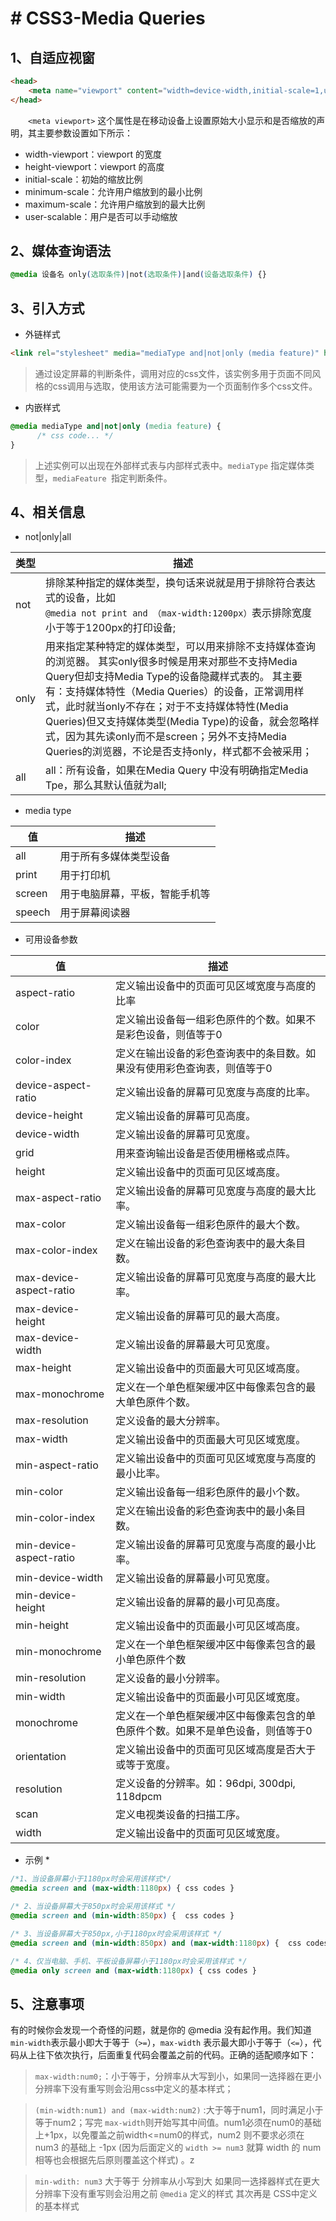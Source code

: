 # # CSS3-Media Queries

## 1、自适应视窗

```html
<head>
  	<meta name="viewport" content="width=device-width,initial-scale=1,user-scalable=no">
</head>
```

  `<meta viewport>` 这个属性是在移动设备上设置原始大小显示和是否缩放的声明，其主要参数设置如下所示：

- width-viewport：viewport 的宽度
- height-viewport：viewport 的高度
- initial-scale：初始的缩放比例
- minimum-scale：允许用户缩放到的最小比例
- maximum-scale：允许用户缩放到的最大比例
- user-scalable：用户是否可以手动缩放

## 2、媒体查询语法

```css
@media 设备名 only(选取条件)|not(选取条件)|and(设备选取条件) {}
```

## 3、引入方式

- 外链样式

```html
<link rel="stylesheet" media="mediaType and|not|only (media feature)" href="styles.css">
```

> 通过设定屏幕的判断条件，调用对应的css文件，该实例多用于页面不同风格的css调用与选取，使用该方法可能需要为一个页面制作多个css文件。

- 内嵌样式

```css
@media mediaType and|not|only (media feature) {
      /* css code... */
}
```

> 上述实例可以出现在外部样式表与内部样式表中。`mediaType` 指定媒体类型，`mediaFeature `指定判断条件。

## 4、相关信息

- not|only|all

| 类型   | 描述                                       |
| ---- | ---------------------------------------- |
| not  | 排除某种指定的媒体类型，换句话来说就是用于排除符合表达式的设备，比如`@media not print and （max-width:1200px）`表示排除宽度小于等于1200px的打印设备; |
| only | 用来指定某种特定的媒体类型，可以用来排除不支持媒体查询的浏览器。 其实only很多时候是用来对那些不支持Media Query但却支持Media Type的设备隐藏样式表的。 其主要有：支持媒体特性（Media Queries）的设备，正常调用样式，此时就当only不存在；对于不支持媒体特性(Media Queries)但又支持媒体类型(Media Type)的设备，就会忽略样式，因为其先读only而不是screen；另外不支持Media Queries的浏览器，不论是否支持only，样式都不会被采用； |
| all  | all：所有设备，如果在Media Query 中没有明确指定Media Tpe，那么其默认值就为all; |

- media type

| 值      | 描述              |
| ------ | --------------- |
| all    | 用于所有多媒体类型设备     |
| print  | 用于打印机           |
| screen | 用于电脑屏幕，平板，智能手机等 |
| speech | 用于屏幕阅读器         |

- 可用设备参数

| 值                       | 描述                                       |
| ----------------------- | ---------------------------------------- |
| aspect-ratio            | 定义输出设备中的页面可见区域宽度与高度的比率                   |
| color                   | 定义输出设备每一组彩色原件的个数。如果不是彩色设备，则值等于0          |
| color-index             | 定义在输出设备的彩色查询表中的条目数。如果没有使用彩色查询表，则值等于0     |
| device-aspect-ratio     | 定义输出设备的屏幕可见宽度与高度的比率。                     |
| device-height           | 定义输出设备的屏幕可见高度。                           |
| device-width            | 定义输出设备的屏幕可见宽度。                           |
| grid                    | 用来查询输出设备是否使用栅格或点阵。                       |
| height                  | 定义输出设备中的页面可见区域高度。                        |
| max-aspect-ratio        | 定义输出设备的屏幕可见宽度与高度的最大比率。                   |
| max-color               | 定义输出设备每一组彩色原件的最大个数。                      |
| max-color-index         | 定义在输出设备的彩色查询表中的最大条目数。                    |
| max-device-aspect-ratio | 定义输出设备的屏幕可见宽度与高度的最大比率。                   |
| max-device-height       | 定义输出设备的屏幕可见的最大高度。                        |
| max-device-width        | 定义输出设备的屏幕最大可见宽度。                         |
| max-height              | 定义输出设备中的页面最大可见区域高度。                      |
| max-monochrome          | 定义在一个单色框架缓冲区中每像素包含的最大单色原件个数。             |
| max-resolution          | 定义设备的最大分辨率。                              |
| max-width               | 定义输出设备中的页面最大可见区域宽度。                      |
| min-aspect-ratio        | 定义输出设备中的页面可见区域宽度与高度的最小比率。                |
| min-color               | 定义输出设备每一组彩色原件的最小个数。                      |
| min-color-index         | 定义在输出设备的彩色查询表中的最小条目数。                    |
| min-device-aspect-ratio | 定义输出设备的屏幕可见宽度与高度的最小比率。                   |
| min-device-width        | 定义输出设备的屏幕最小可见宽度。                         |
| min-device-height       | 定义输出设备的屏幕的最小可见高度。                        |
| min-height              | 定义输出设备中的页面最小可见区域高度。                      |
| min-monochrome          | 定义在一个单色框架缓冲区中每像素包含的最小单色原件个数              |
| min-resolution          | 定义设备的最小分辨率。                              |
| min-width               | 定义输出设备中的页面最小可见区域宽度。                      |
| monochrome              | 定义在一个单色框架缓冲区中每像素包含的单色原件个数。如果不是单色设备，则值等于0 |
| orientation             | 定义输出设备中的页面可见区域高度是否大于或等于宽度。               |
| resolution              | 定义设备的分辨率。如：96dpi, 300dpi, 118dpcm        |
| scan                    | 定义电视类设备的扫描工序。                            |
| width                   | 定义输出设备中的页面可见区域宽度。                        |

- 示例 *

```css
/*1、当设备屏幕小于1180px时会采用该样式*/
@media screen and (max-width:1180px) { css codes }

/* 2、当设备屏幕大于850px时会采用该样式 */
@media screen and (min-width:850px) {  css codes }

/* 3、当设备屏幕大于850px,小于1180px时会采用该样式 */
@media screen and (min-width:850px) and (max-width:1180px) {  css codes }

/* 4、仅当电脑、手机、平板设备屏幕小于1180px时会采用该样式 */
@media only screen and (max-width:1180px) { css codes }
```

## 5、注意事项

有的时候你会发现一个奇怪的问题，就是你的 @media 没有起作用。我们知道`min-width`表示最小即大于等于（`>=`），`max-width` 表示最大即小于等于（`<=`），代码从上往下依次执行，后面重复代码会覆盖之前的代码。正确的适配顺序如下：

> `max-width:num0;`：小于等于，分辨率从大写到小，如果同一选择器在更小分辨率下没有重写则会沿用css中定义的基本样式；

> `(min-width:num1) and (max-width:num2)` :大于等于num1，同时满足小于等于num2；写完 `max-width`则开始写其中间值。num1必须在num0的基础上+1px，以免覆盖之前width<=num0的样式，num2 则不要求必须在 num3 的基础上 -1px (因为后面定义的 `width >= num3` 就算 width 的 num 相等也会根据先后原则覆盖这个样式) 。z

> `min-wdith: num3` 大于等于 分辨率从小写到大 如果同一选择器样式在更大分辨率下没有重写则会沿用之前 `@media` 定义的样式 其次再是 CSS中定义的基本样式










